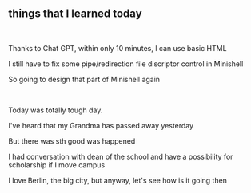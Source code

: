 <!DOCTYPE html>
<html lang="en">
<body>
    <br>
    <h2>things that I learned today</h2>
    <br>
    <p>  Thanks to Chat GPT, within only 10 minutes, I can use basic HTML</p>
    <p>  I still have to fix some pipe/redirection file discriptor control in Minishell</p>
    <p>  So going to design that part of Minishell again</p>
    <br>
    <p>Today was totally tough day.</p>
    <p>I've heard that my Grandma has passed away yesterday</p>
    <p>But there was sth good was happened</p>
    <p>I had conversation with dean of the school and have a possibility for scholarship if I move campus</p>
    <p>I love Berlin, the big city, but anyway, let's see how is it going then</p>
</body>
</html>
